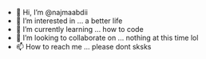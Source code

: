 - 👋 Hi, I’m @najmaabdii
- 👀 I’m interested in ... a better life
- 🌱 I’m currently learning ... how to code
- 💞️ I’m looking to collaborate on ... nothing at this time lol
- 📫 How to reach me ... please dont sksks

<!---
najmaabdii/najmaabdii is a ✨ special ✨ repository because its `README.md` (this file) appears on your GitHub profile.
You can click the Preview link to take a look at your changes.
--->

